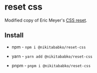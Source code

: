 # reset css

Modified copy of Eric Meyer's [CSS reset](https://meyerweb.com/eric/tools/css/reset/).

## Install

- npm - `npm i @nikitababko/reset-css`

- yarn - `yarn add @nikitababko/reset-css`

- pnpm - `pnpm i @nikitababko/reset-css`
